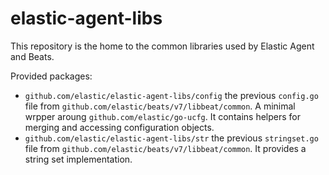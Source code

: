 # elastic-agent-libs

This repository is the home to the common libraries used by Elastic Agent and Beats.

Provided packages:
* `github.com/elastic/elastic-agent-libs/config` the previous `config.go` file from `github.com/elastic/beats/v7/libbeat/common`. A minimal wrpper aroung `github.com/elastic/go-ucfg`. It contains helpers for merging and accessing configuration objects.
* `github.com/elastic/elastic-agent-libs/str` the previous `stringset.go` file from `github.com/elastic/beats/v7/libbeat/common`. It provides a string set implementation. 
